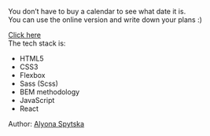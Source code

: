 You don’t have to buy a calendar to see what date it is.<br>
You can use the online version and write down your plans :)

<a href="https://nervous-lamarr-4f9447.netlify.app/">Click here</a><br>
The tech stack is:

<ul>
<li>HTML5</li>
<li>CSS3</li>
<li>Flexbox</li>
<li>Sass (Scss)</li>
<li>BEM methodology</li>
<li>JavaScript</li>
<li>React</li>
</ul>

Author: <a href="https://github.com/SaraFilin">Alyona Spytska<a>
